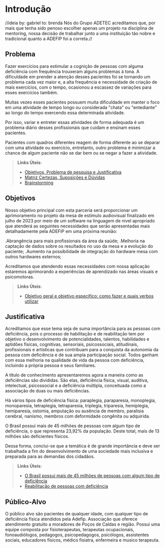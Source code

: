 # Introdução
//ideia by: gabriel to: brenda
Nós do Grupo ADETEC acreditamos que, por mais que tenha sido penoso escolher apenas um projeto na disciplina de mentoring, nossa decisão de trabalhar junto a uma instituição tão nobre e tradicional quanto a ADEFIP foi a correta.//
## Problema
Fazer exercícios para estimular a cognição de pessoas com alguma deficiência com frequência trouxeram alguns problemas à tona. A dificuldade em prender a atenção desses pacientes foi se tornando um problema cada vez maior e, a alta frequência e necessidade de criação de mais exercícios, com o tempo, ocasionou a escassez de variações para esses exercícios também.

Muitas vezes esses pacientes possuem muita dificuldade em manter o foco em uma atividade de tempo longo ou considerada "chata" ou "entediante" ao longo do tempo exercendo essa determinada atividade.

Por isso, variar e entreter essas atividades de forma adequada é um problema diário desses profissionais que cuidam e ensinam esses pacientes.

Pacientes com quadros diferentes reagem de forma diferente ao se deparar com uma atividade ou exercício, entretanto, outro problema é minimizar a chance de algum paciente não se dar bem ou se negar a fazer a atividade.

> **Links Úteis**:
> - [Objetivos, Problema de pesquisa e Justificativa](https://medium.com/@versioparole/objetivos-problema-de-pesquisa-e-justificativa-c98c8233b9c3)
> - [Matriz Certezas, Suposições e Dúvidas](https://medium.com/educa%C3%A7%C3%A3o-fora-da-caixa/matriz-certezas-suposi%C3%A7%C3%B5es-e-d%C3%BAvidas-fa2263633655)
> - [Brainstorming](https://www.euax.com.br/2018/09/brainstorming/)

## Objetivos
Nosso objetivo principal com esta parceria será proporcionar um aprimoramento no projeto da mesa de estímulo audiovisual finalizado em julho de 2023 por meio de um software na linguagem de nivel apropriado que atenderá as seguintes necessidades que serão apresentadas mais detalhadamente pela ADEFIP em uma próxima reunião:

.Abrangência para mais profissionais da área da saúde;
.Melhoria na captação de dados sobre os resultados no uso da mesa e a evolução do paciente;
.Aumento na possibilidade de integração do hardware mesa com outros hardwares externos;

Acreditamos que atendendo essas necessidades com nossa aplicação estaremos aprimorando a experiências de aprendizado nas áreas visuais e psicomotoras.


 
> **Links Úteis**:
> - [Objetivo geral e objetivo específico: como fazer e quais verbos utilizar](https://blog.mettzer.com/diferenca-entre-objetivo-geral-e-objetivo-especifico/)

## Justificativa

Acreditamos que esse tema seja de suma importância para as pessoas com deficiência, pois o processo de habilitação e de reabilitação tem por objetivo o desenvolvimento de potencialidades, talentos, habilidades e aptidões físicas, cognitivas, sensoriais, psicossociais, atitudinais, profissionais e artísticas que contribuam para a conquista da autonomia da pessoa com deficiência e de sua ampla participação social. Todos ganham com essa melhoria na qualidade de vida da pessoa com deficiência, incluindo a própria pessoa e seus familiares.

A título de conhecimento apresentaremos agora a maneira como as deficiências são divididas. São elas, deficiência física, visual, auditiva, intelectual, psicossocial e a deficiência múltipla, conceituada como a associação de duas ou mais deficiências.

Há vários tipos de deficiência física: paraplegia, paraparesia, monoplegia, monoparesia, tetraplegia, tetraparesia, triplegia, triparesia, hemiplegia, hemiparesia, ostomia, amputação ou ausência de membro, paralisia cerebral, nanismo, membros com deformidade congênita ou adquirida.

O Brasil possui mais de 45 milhões de pessoas com algum tipo de deficiência, o que representa 23,92% da população. Deste total, mais de 13 milhões são deficientes físicos.

Dessa forma, conclui-se que a temática é de grande importância e deve ser trabalhada a fim do desenvolvimento de uma sociedade mais inclusiva e preparada para as demandas dos cidadãos.


> **Links Úteis**:
> - [O Brasil possui mais de 45 milhões de pessoas com algum tipo de deficiência](https://bvsms.saude.gov.br/11-10-dia-da-pessoa-com-deficiencia-fisica/#:~:text=O%20Brasil%20possui%20mais%20de,13%20milh%C3%B5es%20s%C3%A3o%20deficientes%20f%C3%ADsicos)
> - [Reabilitação de pessoas com deficiência](https://www.gov.br/saude/pt-br/assuntos/saude-de-a-a-z/s/saude-da-pessoa-com-deficiencia#:~:text=A%20habilita%C3%A7%C3%A3o%2Freabilita%C3%A7%C3%A3o%20da%20pessoa,aptid%C3%B5es%20f%C3%ADsicas%2C%20cognitivas%2C%20sensoriais%2C)


## Público-Alvo

O público alvo são pacientes de qualquer idade, com qualquer tipo de deficiência física atendidos pela Adefip. Associação que oferece atendimento gratuito a moradores de Poços de Caldas e região. Possui uma equipe composta por fisioterapeutas, terapeutas ocupacionais, fonoaudiólogos, pedagogos, psicopedagogos, psicólogos, assistentes sociais, educadores físicos, médico fisiatra, enfermeira e musico terapeuta.

